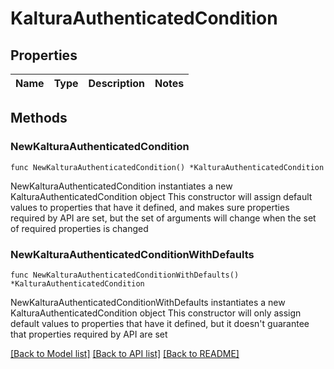 # KalturaAuthenticatedCondition

## Properties

Name | Type | Description | Notes
------------ | ------------- | ------------- | -------------

## Methods

### NewKalturaAuthenticatedCondition

`func NewKalturaAuthenticatedCondition() *KalturaAuthenticatedCondition`

NewKalturaAuthenticatedCondition instantiates a new KalturaAuthenticatedCondition object
This constructor will assign default values to properties that have it defined,
and makes sure properties required by API are set, but the set of arguments
will change when the set of required properties is changed

### NewKalturaAuthenticatedConditionWithDefaults

`func NewKalturaAuthenticatedConditionWithDefaults() *KalturaAuthenticatedCondition`

NewKalturaAuthenticatedConditionWithDefaults instantiates a new KalturaAuthenticatedCondition object
This constructor will only assign default values to properties that have it defined,
but it doesn't guarantee that properties required by API are set


[[Back to Model list]](../README.md#documentation-for-models) [[Back to API list]](../README.md#documentation-for-api-endpoints) [[Back to README]](../README.md)


